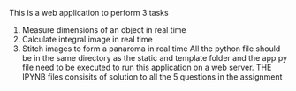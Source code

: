 This is a web application to perform 3 tasks
1. Measure dimensions of an object in real time
2. Calculate integral image in real time
3. Stitch images to form a panaroma in real time
All the python file should be in the same directory as the static and template folder and the app.py file need to be executed to run this application on a web server.
THE IPYNB files consisits of solution to all the 5 questions in the assignment
